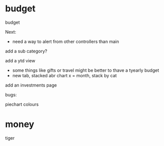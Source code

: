 # budget
budget

Next:


- need a way to alert from other controllers than  main

add a sub category?



add a ytd view
- some things like gifts or travel might be better to thave a tyearly budget
- new tab, stacked abr chart x = month, stack by cat

add an investments page

bugs:

piechart colours


money
========
tiger


